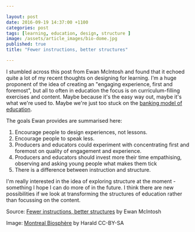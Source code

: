 ```yaml
---

layout: post
date: 2016-09-19 14:37:00 +1100
categories: post
tags: [learning, education, design, structure ]
image: /assets/article_images/bio-dome.jpg
published: true
title: "Fewer instructions, better structures"

---
```


I stumbled across this post from Ewan McIntosh and found that it echoed quite a lot of my recent thoughts on designing for learning. I'm a huge proponent of the idea of creating an "engaging experience, first and foremost", but all to often in education the focus is on curriculum-filling exercises and content. Maybe because it's the easy way out, maybe it's what we're used to. Maybe we're just too stuck on the [banking model of education](https://en.wikipedia.org/wiki/Banking_education).

The goals Ewan provides are summarised here:

1. Encourage people to design experiences, not lessons.
2. Encourage people to speak less. 
3. Producers and educators could experiment with concentrating first and foremost on quality of engagement and experience.
4. Producers and educators should invest more their time empathising, observing and asking young people what makes them tick
5. There is a difference between instruction and structure. 

I'm really interested in the idea of exploring structure at the moment - something I hope I can do more of in the future. I think there are new possibilities if we look at transforming the structures of education rather than focussing on the content. 

Source: [Fewer instructions, better structures](http://edu.blogs.com/edublogs/2011/05/fewer-instructions-better-structures.html) by Ewan McIntosh
 
Image: [Montreal Biosphère](https://flic.kr/p/6L1qwF) by Harald CC-BY-SA